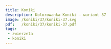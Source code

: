 ```yaml
---
title: Koniki
description: Kolorowanka Koniki – wariant 37
image: /koniki/37/koniki-37.svg
pdf:   /koniki/37/koniki-37.pdf
tags:
 - zwierzeta
 - koniki
---
```

